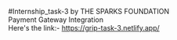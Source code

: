 #Internship_task-3 by THE SPARKS FOUNDATION<br>
Payment Gateway Integration<br>
Here's the link:- https://grip-task-3.netlify.app/
